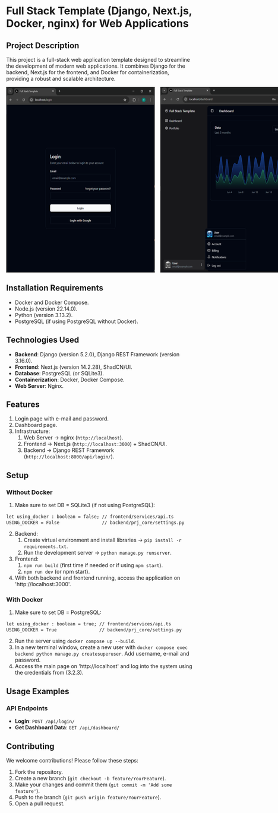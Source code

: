 # Full Stack Template (Django, Next.js, Docker, nginx) for Web Applications

## Project Description
This project is a full-stack web application template designed to streamline the development of modern web applications. It combines Django for the backend, Next.js for the frontend, and Docker for containerization, providing a robust and scalable architecture.

<div style="display: flex; justify-content: space-between;">
    <img src="img/img_login.png" alt="Login Image" width="400" height="500" style="margin-right: 15px;">
    <img src="img/img_dashboard.png" alt="Dashboard Image" width="400" height="500">
</div>

## Installation Requirements
- Docker and Docker Compose.
- Node.js (version 22.14.0).
- Python (version 3.13.2).
- PostgreSQL (if using PostgreSQL without Docker).

## Technologies Used
- **Backend**: Django (version 5.2.0), Django REST Framework (version 3.16.0).
- **Frontend**: Next.js (version 14.2.28), ShadCN/UI.
- **Database**: PostgreSQL (or SQLite3).
- **Containerization**: Docker, Docker Compose.
- **Web Server**: Nginx.

## Features
1. Login page with e-mail and password.
2. Dashboard page.
3. Infrastructure:
    1. Web Server -> nginx (`http://localhost`).
    2. Frontend -> Next.js (`http://localhost:3000`) + ShadCN/UI.
    3. Backend -> Django REST Framework (`http://localhost:8000/api/login/`).

## Setup
### Without Docker
1. Make sure to set DB = SQLite3 (if not using PostgreSQL):
```
let using_docker : boolean = false; // frontend/services/api.ts
USING_DOCKER = False                // backend/prj_core/settings.py
```
2. Backend:
    1. Create virtual environment and install libraries -> `pip install -r requirements.txt`.
    2. Run the development server -> `python manage.py runserver`.
3. Frontend:
    1. `npm run build` (first time if needed or if using `npm start`).
    2. `npm run dev` (or npm start).
4. With both backend and frontend running, access the application on 'http://localhost:3000'.

### With Docker
1. Make sure to set DB = PostgreSQL:
```
let using_docker : boolean = true; // frontend/services/api.ts
USING_DOCKER = True                // backend/prj_core/settings.py
```
2. Run the server using `docker compose up --build`.
3. In a new terminal window, create a new user with `docker compose exec backend python manage.py createsuperuser`. Add username, e-mail and password.
4. Access the main page on 'http://localhost' and log into the system using the credentials from (3.2.3).

## Usage Examples
### API Endpoints
- **Login**: `POST /api/login/`
- **Get Dashboard Data**: `GET /api/dashboard/`

## Contributing
We welcome contributions! Please follow these steps:
1. Fork the repository.
2. Create a new branch (`git checkout -b feature/YourFeature`).
3. Make your changes and commit them (`git commit -m 'Add some feature'`).
4. Push to the branch (`git push origin feature/YourFeature`).
5. Open a pull request.
